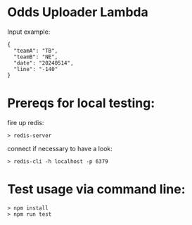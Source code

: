 # Odds Uploader Lambda
Input example:
```
{
  "teamA": "TB",
  "teamB": "NE",
  "date": "20240514",
  "line": "-140"
}
```

# Prereqs for local testing:
fire up redis:
```
> redis-server
```
connect if necessary to have a look:
```
> redis-cli -h localhost -p 6379
```

# Test usage via command line:
```
> npm install
> npm run test
```
